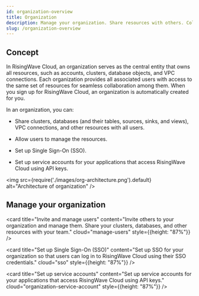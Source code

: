 ```yaml
---
id: organization-overview
title: Organization
description: Manage your organization. Share resources with others. Collaborate with your team.
slug: /organization-overview
---
```


## Concept

In RisingWave Cloud, an organization serves as the central entity that owns all resources, such as accounts, clusters, database objects, and VPC connections. Each organization provides all associated users with access to the same set of resources for seamless collaboration among them. When you sign up for RisingWave Cloud, an organization is automatically created for you. 

In an organization, you can:

- Share clusters, databases (and their tables, sources, sinks, and views), VPC connections, and other resources with all users.

- Allow users to manage the resources.

- Set up Single Sign-On (SSO).

- Set up service accounts for your applications that access RisingWave Cloud using API keys.

<img
src={require('./images/org-architecture.png').default}
alt="Architecture of organization"
/>

## Manage your organization

<grid
 container
 direction="row"
 spacing="15"
 justifyContent="space-between"
 justifyItems="stretch"
 alignItems="stretch">

<grid item xs={12} sm={6} md={6}>

<card
title="Invite and manage users"
content="Invite others to your organization and manage them. Share your clusters, databases, and other resources with your team."
cloud="manage-users"
style={{height: "87%"}}
/>

</grid>

<grid item xs={12} sm={6} md={6}>

<card
title="Set up Single Sign-On (SSO)"
content="Set up SSO for your organization so that users can log in to RisingWave Cloud using their SSO credentials."
cloud="sso"
style={{height: "87%"}}
/>
  
</grid>

</grid>

<grid
 container
 direction="row"
 spacing="15"
 justifyContent="space-between"
 justifyItems="stretch"
 alignItems="stretch">

<grid item xs={12} sm={6} md={6}>

<card
title="Set up service accounts"
content="Set up service accounts for your applications that access RisingWave Cloud using API keys."
cloud="organization-service-account"
style={{height: "87%"}}
/>
  
</grid>

<grid item xs={12} sm={6} md={6}>


  
</grid>

</grid>
